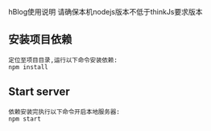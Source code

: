 
hBlog使用说明
请确保本机nodejs版本不低于thinkJs要求版本
## 安装项目依赖

```
定位至项目目录,运行以下命令安装依赖:
npm install
```

## Start server

```
依赖安装完执行以下命令开启本地服务器:
npm start
```
